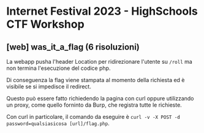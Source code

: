 # Internet Festival 2023 - HighSchools CTF Workshop

## [web] was_it_a_flag (6 risoluzioni)

La webapp pusha l'header Location per ridirezionare l'utente su `/roll` ma non termina l'esecuzione del codice php.

Di conseguenza la flag viene stampata al momento della richiesta ed è visibile se si impedisce il redirect.

Questo può essere fatto richiedendo la pagina con curl oppure utilizzando un proxy, come quello forninto da Burp, che registra tutte le richieste.

Con curl in particolare, il comando da eseguire è `curl -v -X POST -d password=qualsiasicosa [url]/flag.php`.
